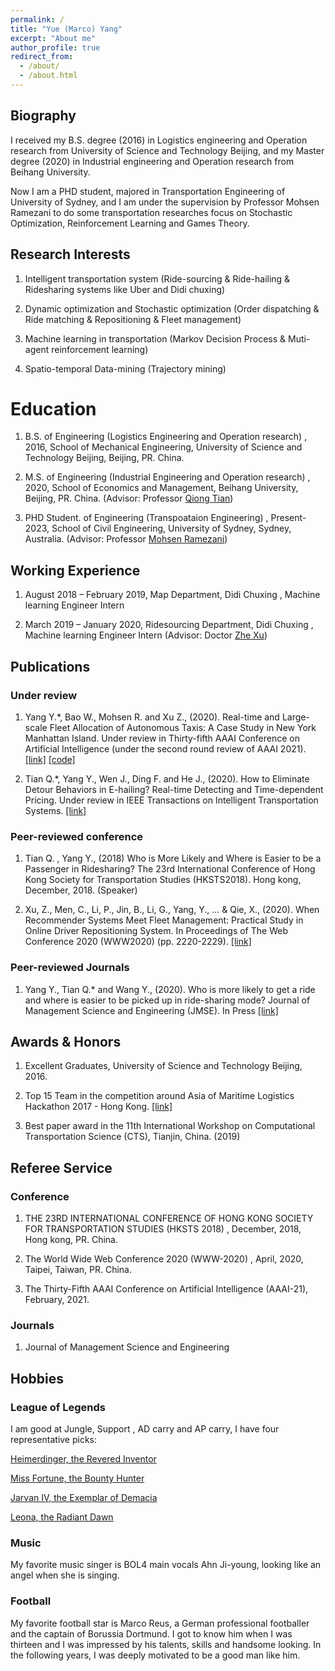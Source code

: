 ```yaml
---
permalink: /
title: "Yue (Marco) Yang"
excerpt: "About me"
author_profile: true
redirect_from: 
  - /about/
  - /about.html
---
```


## Biography

I received my B.S. degree (2016) in Logistics engineering and Operation research from University of Science and Technology Beijing, and my Master degree (2020) in Industrial engineering and Operation research from Beihang University.

Now I am a PHD student, majored in Transportation Engineering of University of Sydney, and I am under the supervision by Professor Mohsen Ramezani to do some transportation researches focus on Stochastic Optimization, Reinforcement Learning and Games Theory.


## Research Interests


1. Intelligent transportation system (Ride-sourcing & Ride-hailing & Ridesharing systems like Uber and Didi chuxing)

2. Dynamic optimization and Stochastic optimization (Order dispatching & Ride matching & Repositioning & Fleet management)

3. Machine learning in transportation (Markov Decision Process & Muti-agent reinforcement learning)

4. Spatio-temporal Data-mining (Trajectory mining)

# Education

1. B.S. of Engineering (Logistics Engineering and Operation research) , 2016, School of Mechanical Engineering, University of Science and Technology Beijing, Beijing, PR. China.

2. M.S. of Engineering (Industrial Engineering and Operation research) , 2020, School of Economics and Management, Beihang University, Beijing, PR. China. (Advisor: Professor [Qiong Tian](http://semen.buaa.edu.cn/Faculty/Behavior_and_Operation_Management/TIAN_Qiong/Profile.htm))

3. PHD Student. of Engineering (Transpoataion Engineering) , Present-2023, School of Civil Engineering, University of Sydney, Sydney, Australia. (Advisor: Professor [Mohsen Ramezani](https://www.sydney.edu.au/engineering/about/our-people/academic-staff/mohsen-ramezani.html#collapseBio))

## Working Experience

1. August 2018 – February 2019, Map Department, Didi Chuxing , Machine learning Engineer Intern

2. March 2019 – January 2020, Ridesourcing Department, Didi Chuxing , Machine learning Engineer Intern (Advisor: Doctor [Zhe Xu](https://sites.google.com/site/zhexuutssjtu/))

## Publications

### Under review

1. Yang Y.*, Bao W., Mohsen R. and Xu Z., (2020). Real-time and Large-scale Fleet Allocation of Autonomous Taxis: A Case Study in New York Manhattan Island. Under review in Thirty-fifth AAAI Conference on Artificial Intelligence (under the second round review of AAAI 2021). [\[link\]](https://arxiv.org/abs/2009.02762)  [\[code\]](https://github.com/marco-yue/AAAI2021-Repositioning)

2. Tian Q.*, Yang Y., Wen J., Ding F. and He J., (2020). How to Eliminate Detour Behaviors in E-hailing? Real-time Detecting and Time-dependent Pricing. Under review in IEEE Transactions on Intelligent Transportation Systems. [\[link\]](https://arxiv.org/abs/1910.06949)

### Peer-reviewed conference

1. Tian Q. , Yang Y., (2018) Who is More Likely and Where is Easier to be a Passenger in Ridesharing? The 23rd International Conference of Hong Kong Society for Transportation Studies (HKSTS2018). Hong kong, December, 2018. (Speaker)

2. Xu, Z., Men, C., Li, P., Jin, B., Li, G., Yang, Y., ... & Qie, X., (2020). When Recommender Systems Meet Fleet Management: Practical Study in Online Driver Repositioning System. In Proceedings of The Web Conference 2020 (WWW2020) (pp. 2220-2229). [\[link\]](https://dl.acm.org/doi/abs/10.1145/3366423.3380287)


### Peer-reviewed Journals

1. Yang Y., Tian Q.* and Wang Y., (2020). Who is more likely to get a ride and where is easier to be picked up in ride-sharing mode? Journal of Management Science and Engineering (JMSE). In Press [\[link\]](https://www.sciencedirect.com/science/article/pii/S2096232020300445)



## Awards & Honors

1. Excellent Graduates, University of Science and Technology Beijing, 2016.

2. Top 15 Team in the competition around Asia of Maritime Logistics Hackathon 2017 - Hong Kong. [\[link\]](http://semen.buaa.edu.cn/info/1375/13795.htm)

3. Best paper award in the 11th International Workshop on Computational Transportation Science (CTS), Tianjin, China. (2019)


## Referee Service

### Conference

1. THE 23RD INTERNATIONAL CONFERENCE OF HONG KONG SOCIETY FOR TRANSPORTATION STUDIES (HKSTS 2018) , December, 2018, Hong kong, PR. China.

2. The World Wide Web Conference 2020 (WWW-2020) , April, 2020, Taipei, Taiwan, PR. China.

3. The Thirty-Fifth AAAI Conference on Artificial Intelligence (AAAI-21), February, 2021.

### Journals

1. Journal of Management Science and Engineering

## Hobbies

### League of Legends

I am good at Jungle, Support , AD carry and AP carry, I have four representative picks:

[Heimerdinger, the Revered Inventor](https://na.leagueoflegends.com/en-us/champions/heimerdinger/)

[Miss Fortune, the Bounty Hunter](https://na.leagueoflegends.com/en-us/champions/miss-fortune/)

[Jarvan IV, the Exemplar of Demacia](https://na.leagueoflegends.com/en-us/champions/jarvan-iv/)

[Leona, the Radiant Dawn](https://na.leagueoflegends.com/en-us/champions/leona/)

### Music

My favorite music singer is BOL4 main vocals Ahn Ji-young, looking like an angel when she is singing.

### Football

My favorite football star is Marco Reus,  a German professional footballer and the captain of  Borussia Dortmund. I got to know him when I was thirteen and I was impressed by his talents, skills and handsome looking. In the following years, I was deeply motivated to be a good man like him.

